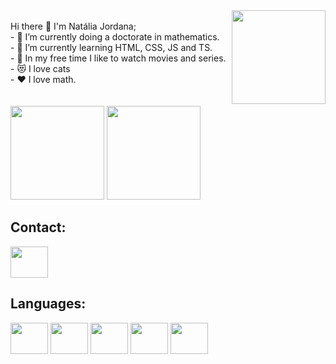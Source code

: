 

<div style="display: inline_block"> 
    <img src="https://user-images.githubusercontent.com/99998936/162071360-93f10533-bf9d-47cc-927c-6107f95b0ced.png" align="right" width="150"> 
    <br>
    Hi there 👋 
    I'm Natália Jordana; <br>
    - 🔭 I’m currently doing a doctorate in mathematics. <br>
    - 🌱 I’m currently learning HTML, CSS, JS and TS. <br>
    - 🎥 In my free time I like to watch movies and series. <br> 
    - 😻 I love cats <br>
    - ❤️ I love math. <br>
    <br>
    <br>
</div>

<div>
<img height="150em" src="https://github-readme-stats.vercel.app/api?username=stanescon&theme=aura_dark&show_icons=true">
<img  height="150em" src="https://github-readme-stats.vercel.app/api/top-langs/?username=stanescon&layout=compact">
</div>

## Contact:

<div>
<a href="https://www.linkedin.com/in/nataliajordana/">
<img src="https://cdn.jsdelivr.net/gh/devicons/devicon/icons/linkedin/linkedin-original.svg" align="center" height="50" width="60">
</a>
</div>

## Languages: 

<div>
<img src="https://cdn.jsdelivr.net/gh/devicons/devicon/icons/html5/html5-original.svg" align="center" height="50" width="60">

<img src="https://cdn.jsdelivr.net/gh/devicons/devicon/icons/css3/css3-original.svg" align="center" height="50" width="60">

<img src="https://cdn.jsdelivr.net/gh/devicons/devicon/icons/javascript/javascript-original.svg" align="center" height="50" width="60">
  
<img src="https://cdn.jsdelivr.net/gh/devicons/devicon/icons/typescript/typescript-original.svg" align="center" height="50" width="60">
  
<img src="https://cdn.jsdelivr.net/gh/devicons/devicon/icons/angularjs/angularjs-plain.svg" align="center" height="50" width="60">
</div>



